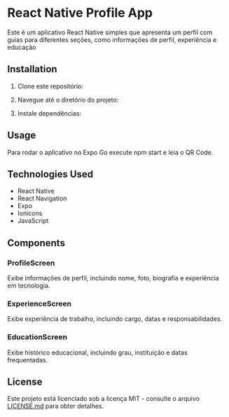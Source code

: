 # React Native Profile App

Este é um aplicativo React Native simples que apresenta um perfil com guias para diferentes seções, como informações de perfil, experiência e educação

## Installation

1. Clone este repositório:


2. Navegue até o diretório do projeto:


3. Instale dependências:


## Usage

Para rodar o aplicativo no Expo Go execute npm start e leia o QR Code.


## Technologies Used

- React Native
- React Navigation
- Expo
- Ionicons
- JavaScript

## Components

### ProfileScreen

Exibe informações de perfil, incluindo nome, foto, biografia e experiência em tecnologia.

### ExperienceScreen

Exibe experiência de trabalho, incluindo cargo, datas e responsabilidades.

### EducationScreen

Exibe histórico educacional, incluindo grau, instituição e datas frequentadas.

## License


Este projeto está licenciado sob a licença MIT - consulte o arquivo [LICENSE.md](LICENSE.md) para obter detalhes.



